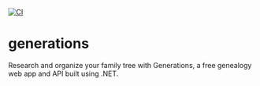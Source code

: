 [![CI](https://github.com/adamstirtan/generations/actions/workflows/ci.yml/badge.svg)](https://github.com/adamstirtan/generations/actions/workflows/ci.yml)

# generations
Research and organize your family tree with Generations, a free genealogy web app and API built using .NET.
